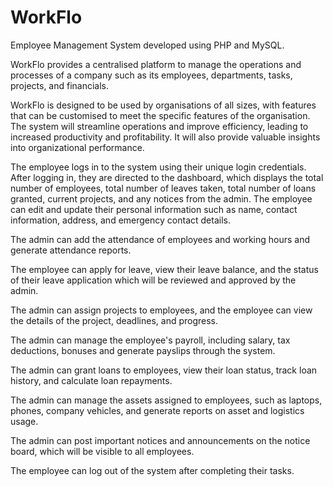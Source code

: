 # WorkFlo

Employee Management System developed using PHP and MySQL.

WorkFlo provides a centralised platform to manage the operations and processes of a company such as its employees, departments, tasks, projects, and financials. 

WorkFlo is designed to be used by organisations of all sizes, with features that can be customised to meet the specific features of the organisation. The system will streamline operations and improve efficiency, leading to increased productivity and profitability. It will also provide valuable insights into organizational performance.

The employee logs in to the system using their unique login credentials. After logging in, they are directed to the dashboard, which displays the total number of employees, total number of leaves taken, total number of loans granted, current projects, and any notices from the admin. The employee can edit and update their personal information such as name, contact information, address, and emergency contact details.

The admin can add the attendance of employees and working hours and generate attendance reports.

The employee can apply for leave, view their leave balance, and the status of their leave application which will be reviewed and approved by the admin. 

The admin can assign projects to employees, and the employee can view the details of the project, deadlines, and progress.

The admin can manage the employee's payroll, including salary, tax deductions, bonuses and generate payslips through the system.

The admin can grant loans to employees, view their loan status, track loan history, and calculate loan repayments.

The admin can manage the assets assigned to employees, such as laptops, phones, company vehicles, and generate reports on asset and logistics usage.

The admin can post important notices and announcements on the notice board, which will be visible to all employees.

The employee can log out of the system after completing their tasks.
